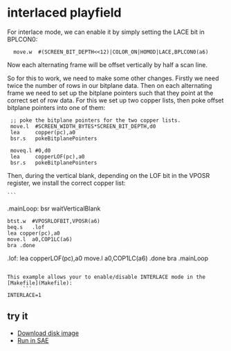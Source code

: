 interlaced playfield
====================

For interlace mode, we can enable it by simply setting the LACE bit in BPLCON0:

  ```
	move.w	#(SCREEN_BIT_DEPTH<<12)|COLOR_ON|HOMOD|LACE,BPLCON0(a6)
```

Now each alternating frame will be offset vertically by half a scan line.

So for this to work, we need to make some other changes.  Firstly we need twice the number of rows in our bitplane data.  Then on each alternating frame we need to set up the bitplane pointers such that they point at the correct set of row data. For this we set up two copper lists, then poke offset bitplane pointers into one of them:

   ```
	;; poke the bitplane pointers for the two copper lists.
	move.l	#SCREEN_WIDTH_BYTES*SCREEN_BIT_DEPTH,d0
	lea 	copper(pc),a0
	bsr.s	pokeBitplanePointers
	
	moveq.l	#0,d0
	lea 	copperLOF(pc),a0
	bsr.s	pokeBitplanePointers	
```

Then, during the vertical blank, depending on the LOF bit in the VPOSR register, we install the correct copper list:

	```
 .mainLoop:
	bsr 	waitVerticalBlank

	btst.w	#VPOSRLOFBIT,VPOSR(a6)
	beq.s	.lof
	lea	copper(pc),a0
	move.l	a0,COP1LC(a6)
	bra	.done
 .lof:
	lea	copperLOF(pc),a0
	move.l	a0,COP1LC(a6)
 .done
	bra	.mainLoop
```

This example allows your to enable/disable INTERLACE mode in the [Makefile](Makefile):
     ```
INTERLACE=1
```

try it
------
  * [Download disk image](bin/laced_mode.adf?raw=true)
  * <a href="http://alpine9000.github.io/ScriptedAmigaEmulator/#amiga_examples/laced_mode.adf" target="_blank">Run in SAE</a>
